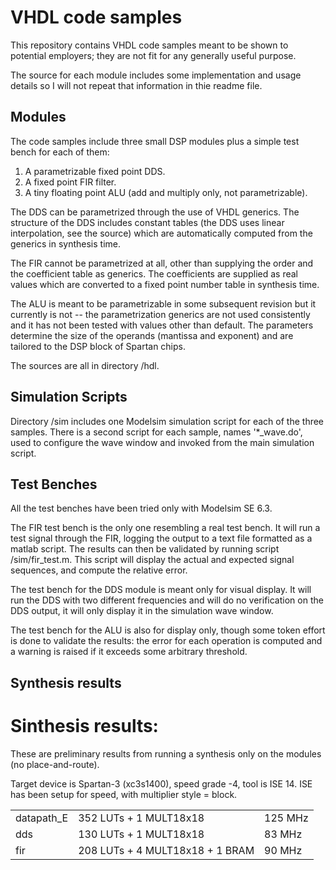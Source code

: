 VHDL code samples
=================

This repository contains VHDL code samples meant to be shown to potential 
employers; they are not fit for any generally useful purpose.

The source for each module includes some implementation and usage details so 
I will not repeat that information in thie readme file.


Modules
-------

The code samples include three small DSP modules plus a simple test bench for 
each of them:

1. A parametrizable fixed point DDS.
2. A fixed point FIR filter.
3. A tiny floating point ALU (add and multiply only, not parametrizable).


The DDS can be parametrized through the use of VHDL generics. The structure of 
the DDS includes constant tables (the DDS uses linear interpolation, see the 
source) which are automatically computed from the generics in synthesis time.

The FIR cannot be parametrized at all, other than supplying the order and the
coefficient table as generics. The coefficients are supplied as real values 
which are converted to a fixed point number table in synthesis time.

The ALU is meant to be parametrizable in some subsequent revision but it 
currently is not -- the parametrization generics are not used consistently and
it has not been tested with values other than default. The parameters determine
the size of the operands (mantissa and exponent) and are tailored to the DSP
block of Spartan chips. 

The sources are all in directory /hdl.


Simulation Scripts
-------------------

Directory /sim includes one Modelsim simulation script for each of the three 
samples. There is a second script for each sample, names '*_wave.do', used to 
configure the wave window and invoked from the main simulation script.



Test Benches
------------


All the test benches have been tried only with Modelsim SE 6.3.


The FIR test bench is the only one resembling a real test bench. It will run 
a test signal through the FIR, logging the output to a text file formatted as 
a matlab script. The results can then be validated by running script 
/sim/fir_test.m. 
This script will display the actual and expected signal sequences, and compute
the relative error.


The test bench for the DDS module is meant only for visual display. It will 
run the DDS with two different frequencies and will do no verification on
the DDS output, it will only display it in the simulation wave window.


The test bench for the ALU is also for display only, though some token effort 
is done to validate the results: the error for each operation is computed and 
a warning is raised if it exceeds some arbitrary threshold.

Synthesis results
-----------------



Sinthesis results:
==================

These are preliminary results from running a synthesis only on the modules (no
place-and-route).


Target device is Spartan-3 (xc3s1400), speed grade -4, tool is ISE 14.
ISE has been setup for speed, with multiplier style = block.


<table>
    <tr>
        <td>datapath_E</td><td>352 LUTs + 1 MULT18x18</td><td>125 MHz</td>
    </tr>
    <tr>
        <td>dds</td><td>130 LUTs + 1 MULT18x18</td><td>83 MHz</td>
    </tr>
    <tr>
        <td>fir</td><td>208 LUTs + 4 MULT18x18 + 1 BRAM</td><td>90 MHz</td>
    </tr>
</table>









